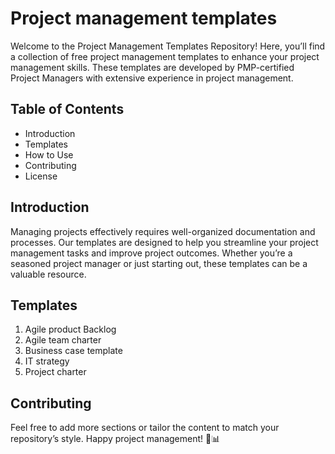 # Project management templates
Welcome to the Project Management Templates Repository! Here, you’ll find a collection of free project management templates to enhance your project management skills. These templates are developed by PMP-certified Project Managers with extensive experience in project management.

## Table of Contents
- Introduction
- Templates
- How to Use
- Contributing
- License

## Introduction
Managing projects effectively requires well-organized documentation and processes. Our templates are designed to help you streamline your project management tasks and improve project outcomes. Whether you’re a seasoned project manager or just starting out, these templates can be a valuable resource.

## Templates
1. Agile product Backlog
2. Agile team charter
3. Business case template
4. IT strategy
5. Project charter

## Contributing
Feel free to add more sections or tailor the content to match your repository’s style. Happy project management! 🚀📊
